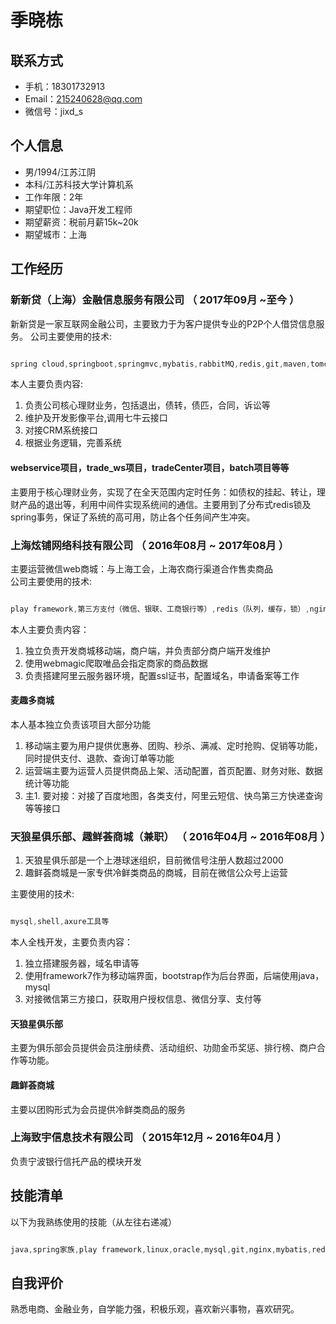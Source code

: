 # 季晓栋

## 联系方式

- 手机：18301732913
- Email：215240628@qq.com
- 微信号：jixd_s

## 个人信息

 - 男/1994/江苏江阴 
 - 本科/江苏科技大学计算机系 
 - 工作年限：2年
 - 期望职位：Java开发工程师
 - 期望薪资：税前月薪15k~20k
 - 期望城市：上海


## 工作经历

### 新新贷（上海）金融信息服务有限公司 （ 2017年09月 ~至今 ）
新新贷是一家互联网金融公司，主要致力于为客户提供专业的P2P个人借贷信息服务。 
公司主要使用的技术:
```java

spring cloud,springboot,springmvc,mybatis,rabbitMQ,redis,git,maven,tomcat,jenkins,zookeeper

```  

本人主要负责内容:

1. 负责公司核心理财业务，包括退出，债转，债匹，合同，诉讼等
2. 维护及开发影像平台,调用七牛云接口
3. 对接CRM系统接口
4. 根据业务逻辑，完善系统


#### webservice项目，trade_ws项目，tradeCenter项目，batch项目等等

主要用于核心理财业务，实现了在全天范围内定时任务：如债权的挂起、转让，理财产品的退出等，利用中间件实现系统间的通信。主要用到了分布式redis锁及spring事务，保证了系统的高可用，防止各个任务间产生冲突。

 
### 上海炫铺网络科技有限公司 （ 2016年08月 ~ 2017年08月 ）

主要运营微信web商城：与上海工会，上海农商行渠道合作售卖商品  
公司主要使用的技术:
```java

play framework,第三方支付（微信、银联、工商银行等）,redis（队列，缓存，锁）,nginx,mysql,crontab,tomcat,poi,hibernate JPA

```     
本人主要负责内容：  

1. 独立负责开发商城移动端，商户端，并负责部分商户端开发维护
2. 使用webmagic爬取唯品会指定商家的商品数据
3. 负责搭建阿里云服务器环境，配置ssl证书，配置域名，申请备案等工作


#### 麦趣多商城 
本人基本独立负责该项目大部分功能
1. 移动端主要为用户提供优惠券、团购、秒杀、满减、定时抢购、促销等功能，同时提供支付、退款、查询订单等功能
2. 运营端主要为运营人员提供商品上架、活动配置，首页配置、财务对账、数据统计等功能
3. 主1. 要对接：对接了百度地图，各类支付，阿里云短信、快鸟第三方快递查询等等接口


### 天狼星俱乐部、趣鲜荟商城（兼职）  （ 2016年04月 ~ 2016年08月 ）
1. 天狼星俱乐部是一个上港球迷组织，目前微信号注册人数超过2000  
2. 趣鲜荟商城是一家专供冷鲜类商品的商城，目前在微信公众号上运营

主要使用的技术:
```java

mysql,shell,axure工具等

```   
本人全栈开发，主要负责内容： 

1. 独立搭建服务器，域名申请等
2. 使用framework7作为移动端界面，bootstrap作为后台界面，后端使用java，mysql
3. 对接微信第三方接口，获取用户授权信息、微信分享、支付等


#### 天狼星俱乐部
主要为俱乐部会员提供会员注册续费、活动组织、功勋金币奖惩、排行榜、商户合作等功能。

#### 趣鲜荟商城
主要以团购形式为会员提供冷鲜类商品的服务

### 上海致宇信息技术有限公司 （ 2015年12月 ~ 2016年04月 ）

负责宁波银行信托产品的模块开发


## 技能清单

以下为我熟练使用的技能（从左往右递减）


```java

java,spring家族,play framework,linux,oracle,mysql,git,nginx,mybatis,redis,rabbitMQ,各类第三方支付,maven,微信开发,jquery,bootstrap,framework7,微信小程序

```
## 自我评价
熟悉电商、金融业务，自学能力强，积极乐观，喜欢新兴事物，喜欢研究。






